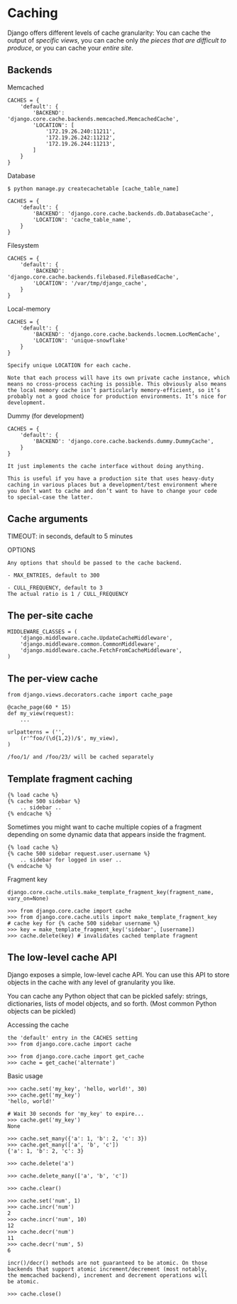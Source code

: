 Caching
=======

Django offers different levels of cache granularity: You can cache the
output of *specific views*, you can cache only *the pieces that are difficult
to produce*, or you can cache your *entire site*.

Backends
--------

Memcached

    CACHES = {
        'default': {
            'BACKEND': 'django.core.cache.backends.memcached.MemcachedCache',
            'LOCATION': [
                '172.19.26.240:11211',
                '172.19.26.242:11212',
                '172.19.26.244:11213',
            ]
        }
    }

Database

    $ python manage.py createcachetable [cache_table_name]

    CACHES = {
        'default': {
            'BACKEND': 'django.core.cache.backends.db.DatabaseCache',
            'LOCATION': 'cache_table_name',
        }
    }

Filesystem

    CACHES = {
        'default': {
            'BACKEND': 'django.core.cache.backends.filebased.FileBasedCache',
            'LOCATION': '/var/tmp/django_cache',
        }
    }

Local-memory

    CACHES = {
        'default': {
            'BACKEND': 'django.core.cache.backends.locmem.LocMemCache',
            'LOCATION': 'unique-snowflake'
        }
    }

    Specify unique LOCATION for each cache.

    Note that each process will have its own private cache instance, which
    means no cross-process caching is possible. This obviously also means
    the local memory cache isn’t particularly memory-efficient, so it’s
    probably not a good choice for production environments. It’s nice for
    development.

Dummy (for development)

    CACHES = {
        'default': {
            'BACKEND': 'django.core.cache.backends.dummy.DummyCache',
        }
    }

    It just implements the cache interface without doing anything.

    This is useful if you have a production site that uses heavy-duty
    caching in various places but a development/test environment where
    you don’t want to cache and don’t want to have to change your code
    to special-case the latter.

Cache arguments
---------------

TIMEOUT: in seconds, default to 5 minutes

OPTIONS

    Any options that should be passed to the cache backend.

    - MAX_ENTRIES, default to 300

    - CULL_FREQUENCY, default to 3
    The actual ratio is 1 / CULL_FREQUENCY

The per-site cache
------------------

    MIDDLEWARE_CLASSES = (
        'django.middleware.cache.UpdateCacheMiddleware',
        'django.middleware.common.CommonMiddleware',
        'django.middleware.cache.FetchFromCacheMiddleware',
    )

The per-view cache
------------------

    from django.views.decorators.cache import cache_page

    @cache_page(60 * 15)
    def my_view(request):
        ...

    urlpatterns = ('',
        (r'^foo/(\d{1,2})/$', my_view),
    )

    /foo/1/ and /foo/23/ will be cached separately

Template fragment caching
-------------------------

    {% load cache %}
    {% cache 500 sidebar %}
        .. sidebar ..
    {% endcache %}

Sometimes you might want to cache multiple copies of a fragment
depending on some dynamic data that appears inside the fragment.

    {% load cache %}
    {% cache 500 sidebar request.user.username %}
        .. sidebar for logged in user ..
    {% endcache %}

Fragment key

    django.core.cache.utils.make_template_fragment_key(fragment_name, vary_on=None)

    >>> from django.core.cache import cache
    >>> from django.core.cache.utils import make_template_fragment_key
    # cache key for {% cache 500 sidebar username %}
    >>> key = make_template_fragment_key('sidebar', [username])
    >>> cache.delete(key) # invalidates cached template fragment

The low-level cache API
-----------------------

Django exposes a simple, low-level cache API. You can use this API to
store objects in the cache with any level of granularity you like.

You can cache any Python object that can be pickled safely: strings,
dictionaries, lists of model objects, and so forth. (Most common Python
objects can be pickled)

Accessing the cache

    the 'default' entry in the CACHES setting
    >>> from django.core.cache import cache

    >>> from django.core.cache import get_cache
    >>> cache = get_cache('alternate')

Basic usage

    >>> cache.set('my_key', 'hello, world!', 30)
    >>> cache.get('my_key')
    'hello, world!'

    # Wait 30 seconds for 'my_key' to expire...
    >>> cache.get('my_key')
    None

    >>> cache.set_many({'a': 1, 'b': 2, 'c': 3})
    >>> cache.get_many(['a', 'b', 'c'])
    {'a': 1, 'b': 2, 'c': 3}

    >>> cache.delete('a')

    >>> cache.delete_many(['a', 'b', 'c'])

    >>> cache.clear()

    >>> cache.set('num', 1)
    >>> cache.incr('num')
    2
    >>> cache.incr('num', 10)
    12
    >>> cache.decr('num')
    11
    >>> cache.decr('num', 5)
    6

    incr()/decr() methods are not guaranteed to be atomic. On those
    backends that support atomic increment/decrement (most notably,
    the memcached backend), increment and decrement operations will
    be atomic.

    >>> cache.close()